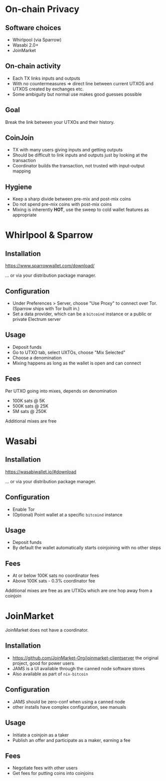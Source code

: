 # On-chain Privacy

## Software choices

- Whirlpool (via Sparrow)
- Wasabi 2.0+
- JoinMarket

## On-chain activity

- Each TX links inputs and outputs
- With no countermeasures => direct line between current UTXOS and UTXOS created
  by exchanges etc.
- Some ambiguity but normal use makes good guesses possible

## Goal

Break the link between your UTXOs and their history.

## CoinJoin

- TX with many users giving inputs and getting outputs
- Should be difficult to link inputs and outputs just by looking at the transaction
- Coordinator builds the transaction, not trusted with input-output mapping

## Hygiene

- Keep a sharp divide between pre-mix and post-mix coins
- Do not spend pre-mix coins with post-mix coins
- Mixing is inherently **HOT**, use the sweep to cold wallet features as appropriate

# Whirlpool & Sparrow

## Installation

<https://www.sparrowwallet.com/download/>

... or via your distribution package manager.

## Configuration

- Under Preferences > Server, choose "Use Proxy" to connect over Tor.  (Sparrow ships with Tor built in.)
- Set a data provider, which can be a `bitcoind` instance or a public or private Electrum server

## Usage

- Deposit funds
- Go to UTXO tab, select UXTOs, choose "Mix Selected"
- Choose a denomination
- Mixing happens as long as the wallet is open and can connect

## Fees

Per UTXO going into mixes, depends on denomination

- 100K sats @ 5K
- 500K sats @ 25K
- 5M sats @ 250K

Additional mixes are free

# Wasabi

## Installation

<https://wasabiwallet.io/#download>

... or via your distribution package manager.

## Configuration

- Enable Tor
- (Optional) Point wallet at a specific `bitcoind` instance

## Usage

- Deposit funds
- By default the wallet automatically starts coinjoining with no other steps

## Fees

- At or below 100K sats no coordinator fees
- Above 100K sats - 0.3% coordinator fee

Additional mixes are free as are UTXOs which are one hop away from a coinjoin

# JoinMarket

JoinMarket does not have a coordinator.

## Installation

- <https://github.com/JoinMarket-Org/joinmarket-clientserver> the original project, good for power users
- JAMS is a UI available through the canned node software stores
- Also available as part of `nix-bitcoin`

## Configuration

- JAMS should be zero-conf when using a canned node
- other installs have complex configuration, see manuals

## Usage

- Initiate a coinjoin as a taker
- Publish an offer and participate as a maker, earning a fee

## Fees

- Negotiate fees with other users
- Get fees for putting coins into coinjoins
